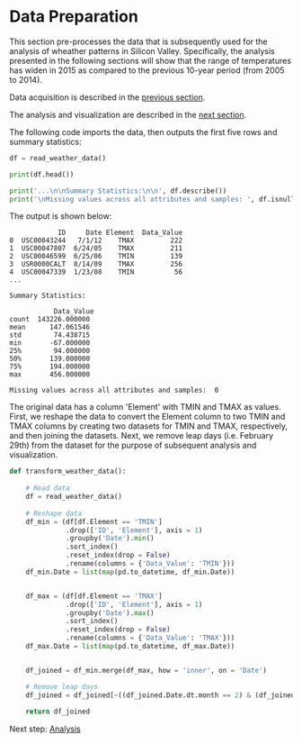 # Data Preparation

This section pre-processes the data that is subsequently used for the analysis of wheather patterns in Silicon Valley. Specifically, the analysis presented in the following sections will show that the range of temperatures has widen in 2015 as compared to the previous 10-year period (from 2005 to 2014).

Data acquisition is described in the [previous section](https://eagronin.github.io/sv-weather-acquire).

The analysis and visualization are described in the [next section](https://eagronin.github.io/sv-weather-analyze/).

The following code imports the data, then outputs the first five rows and summary statistics:

```python
df = read_weather_data()

print(df.head())

print('...\n\nSummary Statistics:\n\n', df.describe())
print('\nMissing values across all attributes and samples: ', df.isnull().sum().sum())
```

The output is shown below:

```
            ID     Date Element  Data_Value
0  USC00043244   7/1/12    TMAX         222
1  USC00047807  6/24/05    TMAX         211
2  USC00046599  6/25/06    TMIN         139
3  USR0000CALT  8/14/09    TMAX         256
4  USC00047339  1/23/08    TMIN          56
...

Summary Statistics:

           Data_Value
count  143226.000000
mean      147.061546
std        74.438715
min       -67.000000
25%        94.000000
50%       139.000000
75%       194.000000
max       456.000000

Missing values across all attributes and samples:  0
```

The original data has a column 'Element' with TMIN and TMAX as values.  First, we reshape the data to convert the Element column to two TMIN and TMAX columns by creating two datasets for TMIN and TMAX, respectively, and then joining the datasets.  Next, we remove leap days (i.e. February 29th) from the dataset for the purpose of subsequent analysis and visualization.

```python
def transform_weather_data():
    
    # Read data
    df = read_weather_data()
    
    # Reshape data
    df_min = (df[df.Element == 'TMIN']
              .drop(['ID', 'Element'], axis = 1)
              .groupby('Date').min()
              .sort_index()
              .reset_index(drop = False)
              .rename(columns = {'Data_Value': 'TMIN'}))
    df_min.Date = list(map(pd.to_datetime, df_min.Date))


    df_max = (df[df.Element == 'TMAX']
              .drop(['ID', 'Element'], axis = 1)
              .groupby('Date').max()
              .sort_index()
              .reset_index(drop = False)
              .rename(columns = {'Data_Value': 'TMAX'}))
    df_max.Date = list(map(pd.to_datetime, df_max.Date))


    df_joined = df_min.merge(df_max, how = 'inner', on = 'Date')

    # Remove leap days
    df_joined = df_joined[~((df_joined.Date.dt.month == 2) & (df_joined.Date.dt.day == 29))]
    
    return df_joined
```

Next step: [Analysis](https://eagronin.github.io/sv-weather-analyze/)
